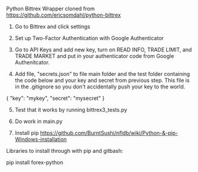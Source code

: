 Python Bittrex Wrapper cloned from https://github.com/ericsomdahl/python-bittrex

1. Go to Bittrex and click settings

2. Set up Two-Factor Authentication with Google Authenticator

3. Go to API Keys and add new key, turn on READ INFO, TRADE LIMIT, and TRADE MARKET and put in your authenticator code from Google Authenitcator.

4. Add file, "secrets.json" to file main folder and the test folder containing the code below and your key and secret from previous step.
   This file is in the .gitignore so you don't accidentally push your key to the world.

{
  "key": "mykey",
  "secret": "mysecret"
}

5. Test that it works by running bittrex3_tests.py

6. Do work in main.py

7. Install pip https://github.com/BurntSushi/nfldb/wiki/Python-&-pip-Windows-installation


Libraries to install through with pip and gitbash:

pip install forex-python
